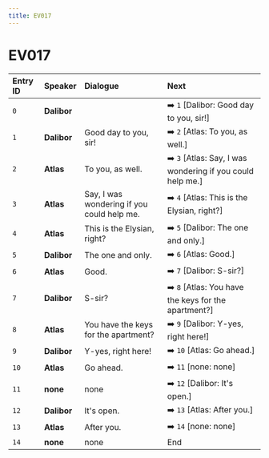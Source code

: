 ```yaml
---
title: EV017
---
```


# EV017


| Entry ID | Speaker | Dialogue | Next |
| :------- | :------ | :------- | :------------ |
| `0` | **Dalibor** |  | ➡️ `1` \[Dalibor: Good day to you, sir\!\] |
| `1` | **Dalibor** | Good day to you, sir\! | ➡️ `2` \[Atlas: To you, as well\.\] |
| `2` | **Atlas** | To you, as well\. | ➡️ `3` \[Atlas: Say, I was wondering if you could help me\.\] |
| `3` | **Atlas** | Say, I was wondering if you could help me\. | ➡️ `4` \[Atlas: This is the Elysian, right?\] |
| `4` | **Atlas** | This is the Elysian, right? | ➡️ `5` \[Dalibor: The one and only\.\] |
| `5` | **Dalibor** | The one and only\. | ➡️ `6` \[Atlas: Good\.\] |
| `6` | **Atlas** | Good\. | ➡️ `7` \[Dalibor: S\-sir?\] |
| `7` | **Dalibor** | S\-sir? | ➡️ `8` \[Atlas: You have the keys for the apartment?\] |
| `8` | **Atlas** | You have the keys for the apartment? | ➡️ `9` \[Dalibor: Y\-yes, right here\!\] |
| `9` | **Dalibor** | Y\-yes, right here\! | ➡️ `10` \[Atlas: Go ahead\.\] |
| `10` | **Atlas** | Go ahead\. | ➡️ `11` \[none: none\] |
| `11` | **none** | none | ➡️ `12` \[Dalibor: It's open\.\] |
| `12` | **Dalibor** | It's open\. | ➡️ `13` \[Atlas: After you\.\] |
| `13` | **Atlas** | After you\. | ➡️ `14` \[none: none\] |
| `14` | **none** | none | End |
